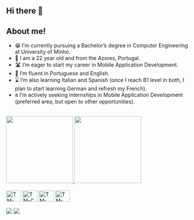 ## Hi there 👋

## About me!

- 😁 I’m currently pursuing a Bachelor’s degree in Computer Engineering at University of Minho.
- 🥳 I am a 22 year old and from the Azores, Portugal.
- 🛣️ I’m eager to start my career in Mobile Application Development.
- 🤗 I’m fluent in Portuguese and English.
- ⌛ I’m also learning Italian and Spanish (once I reach B1 level in both, I plan to start learning German and refresh my French).
- 🔛 I’m actively seeking internships in Mobile Application Development (preferred area, but open to other opportunities).

<br>

<div>
  <a href="www.github.com/Tomas-Machado">
    <img height="180em" src="https://github-readme-stats.vercel.app/api?username=tomas-machado&show_icons=true&theme=tokyonight&include_all_comits=true&count_private=true">
    <img height="180em" src="https://github-readme-stats.vercel.app/api/top-langs/?username=tomas-machado&layout=compact&langs_count=16&theme=tokyonight">
  </a>
</div>

<br>

<div style="display: inline_block">
  <img align="center" alt="TM-Haskell" height="30" width="40" src="https://cdn.jsdelivr.net/gh/devicons/devicon@latest/icons/haskell/haskell-original.svg">
  <img align="center" alt="TM-C" height="30" width="40" src="https://cdn.jsdelivr.net/gh/devicons/devicon@latest/icons/c/c-original.svg">
  <img align="center" alt="TM-HTML" height="30" width="40" src="https://cdn.jsdelivr.net/gh/devicons/devicon@latest/icons/html5/html5-original.svg">
  <img align="center" alt="TM-CSS" height="30" width="40" src="https://cdn.jsdelivr.net/gh/devicons/devicon@latest/icons/css3/css3-original.svg">
</div>

<br>

<div>
  <a href="https://www.linkedin.com/in/tomas-machado-141561350/" target="_blank"><img src="https://img.shields.io/badge/LinkedIn-0077B5?style=for-the-badge&logo=linkedin&logoColor=white"></a>
<a href="mailto:tfbmachado1@gmail.com">
  <img src="https://img.shields.io/badge/Gmail-D14836?style=for-the-badge&logo=gmail&logoColor=white">
</a>
</div>

<!--
**Tomas-Machado/Tomas-Machado** is a ✨ _special_ ✨ repository because its `README.md` (this file) appears on your GitHub profile.

Here are some ideas to get you started:

- 🔭 I’m currently working on ...
- 🌱 I’m currently learning ...
- 👯 I’m looking to collaborate on ...
- 🤔 I’m looking for help with ...
- 💬 Ask me about ...
- 📫 How to reach me: ...
- 😄 Pronouns: ...
- ⚡ Fun fact: ...
-->

